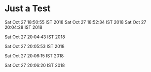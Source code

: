 # Just a Test
Sat Oct 27 18:50:55 IST 2018
Sat Oct 27 18:52:34 IST 2018
Sat Oct 27 20:04:28 IST 2018

Sat Oct 27 20:04:43 IST 2018

Sat Oct 27 20:05:53 IST 2018

Sat Oct 27 20:06:15 IST 2018

Sat Oct 27 20:06:20 IST 2018

